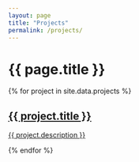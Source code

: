 ```yaml
---
layout: page
title: "Projects"
permalink: /projects/
---
```


<h1>{{ page.title }}</h1>
<div class="project-container">
    {% for project in site.data.projects %}
    <div class="project-card">
        <a href="{{ project.url }}" target="_blank">
            <div class="project-content">
                <h2 class="project-title">{{ project.title }}</h2>
                <p class="project-description">{{ project.description }}</p>
            </div>
        </a>
    </div>
    {% endfor %}
</div>
